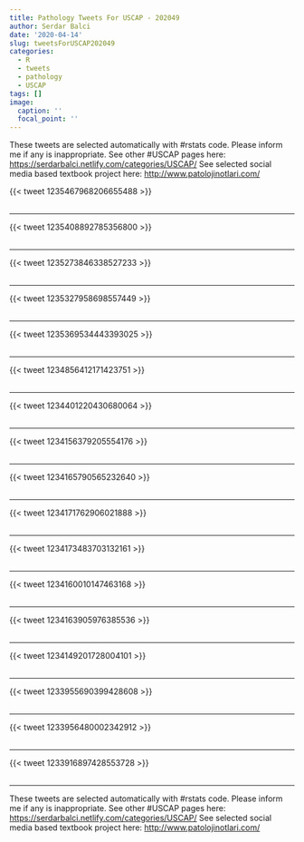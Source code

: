 ```yaml
---
title: Pathology Tweets For USCAP - 202049
author: Serdar Balci
date: '2020-04-14'
slug: tweetsForUSCAP202049
categories:
  - R
  - tweets
  - pathology
  - USCAP
tags: []
image:
  caption: ''
  focal_point: ''
---
```



These tweets are selected automatically with #rstats code. Please inform me if any is inappropriate.
See other #USCAP pages here: https://serdarbalci.netlify.com/categories/USCAP/ 
See selected social media based textbook project here: http://www.patolojinotlari.com/

{{< tweet 1235467968206655488 >}}
<br>
<br>
<hr>
{{< tweet 1235408892785356800 >}}
<br>
<br>
<hr>
{{< tweet 1235273846338527233 >}}
<br>
<br>
<hr>
{{< tweet 1235327958698557449 >}}
<br>
<br>
<hr>
{{< tweet 1235369534443393025 >}}
<br>
<br>
<hr>
{{< tweet 1234856412171423751 >}}
<br>
<br>
<hr>
{{< tweet 1234401220430680064 >}}
<br>
<br>
<hr>
{{< tweet 1234156379205554176 >}}
<br>
<br>
<hr>
{{< tweet 1234165790565232640 >}}
<br>
<br>
<hr>
{{< tweet 1234171762906021888 >}}
<br>
<br>
<hr>
{{< tweet 1234173483703132161 >}}
<br>
<br>
<hr>
{{< tweet 1234160010147463168 >}}
<br>
<br>
<hr>
{{< tweet 1234163905976385536 >}}
<br>
<br>
<hr>
{{< tweet 1234149201728004101 >}}
<br>
<br>
<hr>
{{< tweet 1233955690399428608 >}}
<br>
<br>
<hr>
{{< tweet 1233956480002342912 >}}
<br>
<br>
<hr>
{{< tweet 1233916897428553728 >}}
<br>
<br>
<hr>


These tweets are selected automatically with #rstats code. Please inform me if any is inappropriate.
See other #USCAP pages here: https://serdarbalci.netlify.com/categories/USCAP/ 
See selected social media based textbook project here: http://www.patolojinotlari.com/
